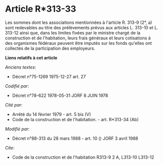 # Article R*313-33

Les sommes dont les associations mentionnées à l'article R. 313-9 (2°, a) sont redevables au titre des prélèvements prévus
aux articles L. 313-10 et L. 313-12 ainsi que, dans les limites fixées par le ministre chargé de la construction et de
l'habitation, leurs frais généraux et leurs cotisations à des organismes fédéraux peuvent être imputés sur les fonds qu'elles
ont collectés de la participation des employeurs.

**Liens relatifs à cet article**

_Anciens textes_:

  - Décret n°75-1269 1975-12-27 art. 27

_Codifié par_:

  - Décret n°78-622 1978-05-31 JORF 8 JUIN 1978

_Cité par_:

  - Arrêté du 14 février 1979 - art. 5 bis (V)
  - Code de la construction et de l'habitation. - art. R*313-34 (Ab)

_Modifié par_:

  - Décret n°88-313 du 28 mars 1988 - art. 10 () JORF 3 avril 1988

_Cite_:

  - Code de la construction et de l'habitation R313-9 2 A, L313-10 L313-12
